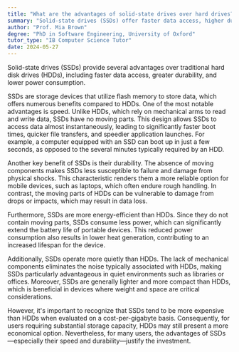 ```yaml
---
title: "What are the advantages of solid-state drives over hard drives?"
summary: "Solid-state drives (SSDs) offer faster data access, higher durability, and lower power consumption than hard drives (HDDs)."
author: "Prof. Mia Brown"
degree: "PhD in Software Engineering, University of Oxford"
tutor_type: "IB Computer Science Tutor"
date: 2024-05-27
---
```


Solid-state drives (SSDs) provide several advantages over traditional hard disk drives (HDDs), including faster data access, greater durability, and lower power consumption.

SSDs are storage devices that utilize flash memory to store data, which offers numerous benefits compared to HDDs. One of the most notable advantages is speed. Unlike HDDs, which rely on mechanical arms to read and write data, SSDs have no moving parts. This design allows SSDs to access data almost instantaneously, leading to significantly faster boot times, quicker file transfers, and speedier application launches. For example, a computer equipped with an SSD can boot up in just a few seconds, as opposed to the several minutes typically required by an HDD.

Another key benefit of SSDs is their durability. The absence of moving components makes SSDs less susceptible to failure and damage from physical shocks. This characteristic renders them a more reliable option for mobile devices, such as laptops, which often endure rough handling. In contrast, the moving parts of HDDs can be vulnerable to damage from drops or impacts, which may result in data loss.

Furthermore, SSDs are more energy-efficient than HDDs. Since they do not contain moving parts, SSDs consume less power, which can significantly extend the battery life of portable devices. This reduced power consumption also results in lower heat generation, contributing to an increased lifespan for the device.

Additionally, SSDs operate more quietly than HDDs. The lack of mechanical components eliminates the noise typically associated with HDDs, making SSDs particularly advantageous in quiet environments such as libraries or offices. Moreover, SSDs are generally lighter and more compact than HDDs, which is beneficial in devices where weight and space are critical considerations.

However, it's important to recognize that SSDs tend to be more expensive than HDDs when evaluated on a cost-per-gigabyte basis. Consequently, for users requiring substantial storage capacity, HDDs may still present a more economical option. Nevertheless, for many users, the advantages of SSDs—especially their speed and durability—justify the investment.
    